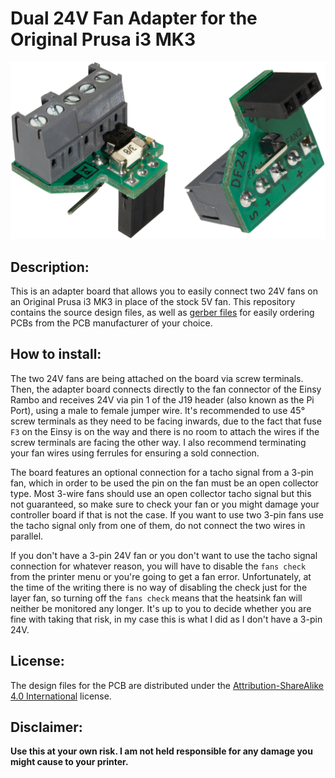 Dual 24V Fan Adapter for the Original Prusa i3 MK3
================================

![Device](/board.jpg?raw=true)

## Description:

This is an adapter board that allows you to easily connect two 24V fans on an Original Prusa i3 MK3 in place of the stock 5V fan. This repository contains the source design files, as well as [gerber files](/gerbers) for easily ordering PCBs from the PCB manufacturer of your choice.

## How to install:

The two 24V fans are being attached on the board via screw terminals. Then, the adapter board connects directly to the fan connector of the Einsy Rambo and receives 24V via pin 1 of the J19 header (also known as the Pi Port), using a male to female jumper wire. It's recommended to use 45° screw terminals as they need to be facing inwards, due to the fact that fuse `F3` on the Einsy is on the way and there is no room to attach the wires if the screw terminals are facing the other way. I also recommend terminating your fan wires using ferrules for ensuring a sold connection.

The board features an optional connection for a tacho signal from a 3-pin fan, which in order to be used the pin on the fan must be an open collector type. Most 3-wire fans should use an open collector tacho signal but this not guaranteed, so make sure to check your fan or you might damage your controller board if that is not the case. If you want to use two 3-pin fans use the tacho signal only from one of them, do not connect the two wires in parallel.

If you don't have a 3-pin 24V fan or you don't want to use the tacho signal connection for whatever reason, you will have to disable the `fans check` from the printer menu or you're going to get a fan error. Unfortunately, at the time of the writing there is no way of disabling the check just for the layer fan, so turning off the `fans check` means that the heatsink fan will neither be monitored any longer. It's up to you to decide whether you are fine with taking that risk, in my case this is what I did as I don't have a 3-pin 24V.

## License:

The design files for the PCB are distributed under the [Attribution-ShareAlike 4.0 International](https://creativecommons.org/licenses/by-sa/4.0/) license.

## Disclaimer:

**Use this at your own risk. I am not held responsible for any damage you might cause to your printer.**
